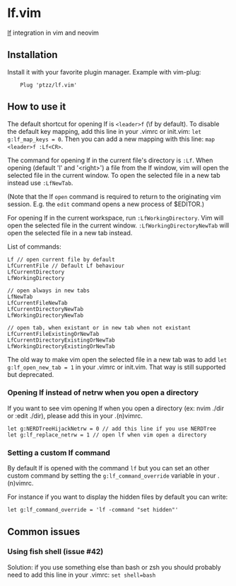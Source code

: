 lf.vim
======

[lf](https://github.com/gokcehan/lf) integration in vim and neovim

Installation
------------

Install it with your favorite plugin manager. Example with vim-plug:

        Plug 'ptzz/lf.vim'

How to use it
-------------

The default shortcut for opening lf is `<leader>f` (\f by default).
To disable the default key mapping, add this line in your .vimrc or init.vim: `let g:lf_map_keys = 0`.
Then you can add a new mapping with this line: `map <leader>f :Lf<CR>`.

The command for opening lf in the current file's directory is `:Lf`.
When opening (default 'l' and '\<right\>') a file from the lf window,
vim will open the selected file in the current window. To open the selected
file in a new tab instead use `:LfNewTab`.

(Note that the lf `open` command is required to return to the originating vim session.
E.g. the `edit` command opens a new process of $EDITOR.)

For opening lf in the current workspace, run `:LfWorkingDirectory`.
Vim will open the selected file in the current window.
`:LfWorkingDirectoryNewTab` will open the selected file in a new tab instead.

List of commands:
```
Lf // open current file by default
LfCurrentFile // Default Lf behaviour
LfCurrentDirectory
LfWorkingDirectory

// open always in new tabs
LfNewTab
LfCurrentFileNewTab
LfCurrentDirectoryNewTab
LfWorkingDirectoryNewTab

// open tab, when existant or in new tab when not existant
LfCurrentFileExistingOrNewTab
LfCurrentDirectoryExistingOrNewTab
LfWorkingDirectoryExistingOrNewTab
```

The old way to make vim open the selected file in a new tab was to add
`let g:lf_open_new_tab = 1` in your .vimrc or init.vim. That way is still
supported but deprecated.

### Opening lf instead of netrw when you open a directory
If you want to see vim opening lf when you open a directory (ex: nvim ./dir or :edit ./dir), please add this in your .(n)vimrc.
```
let g:NERDTreeHijackNetrw = 0 // add this line if you use NERDTree
let g:lf_replace_netrw = 1 // open lf when vim open a directory
```

### Setting a custom lf command
By default lf is opened with the command `lf` but you can set an other custom command by setting the `g:lf_command_override` variable in your .(n)vimrc.

For instance if you want to display the hidden files by default you can write:
```
let g:lf_command_override = 'lf -command "set hidden"'
```

## Common issues

### Using fish shell (issue #42)
Solution: if you use something else than bash or zsh you should probably need to add this line in your .vimrc:
`set shell=bash`
